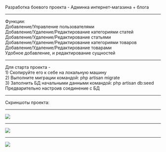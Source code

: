 Разработка боевого проекта - Админка интернет-магазина + блога <br>
<hr>
Функции: <br>
Добавление/Управление пользователями <br>
Добавление/Удаление/Редактирование категориями статей<br>
Добавление/Удаление/Редактирование статьями<br>
Добавление/Удаление/Редактирование категориями товаров <br>
Добавление/Удаление/Редактирование товарами<br>
Удобное добавление, и редактирование сущностей<br>
<hr>
Для старта проекта - <br>
1) Cкопируйте его к себе на локальную машину <br>
2) Выполните миграции командой: php artisan migrate <br>
3) Заполнить БД начальными данными командой: php artisan db:seed <br>
Предварительно настроив соединение с БД
<hr>
Скриншоты проекта:<hr>
<img src="https://i.ibb.co/yNYyb02/Screenshot-1.jpg" ><hr>
<img src="https://i.ibb.co/wS1Dqyk/Screenshot-2.jpg"><hr>
<img src="https://i.ibb.co/6NSYppZ/Screenshot-3.jpg">

